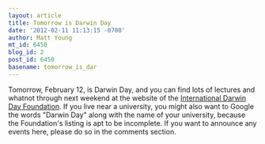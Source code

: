 ```yaml
---
layout: article
title: Tomorrow is Darwin Day
date: '2012-02-11 11:13:15 -0700'
author: Matt Young
mt_id: 6450
blog_id: 2
post_id: 6450
basename: tomorrow_is_dar
---
```

Tomorrow, February 12, is Darwin Day, and you can find lots of lectures and whatnot through next weekend at the website of the [International Darwin Day Foundation](http://darwinday.org/events/). If you live near a university, you might also want to Google the words "Darwin Day" along with the name of your university, because the Foundation's listing is apt to be incomplete.  If you want to announce any events here, please do so in the comments section.
